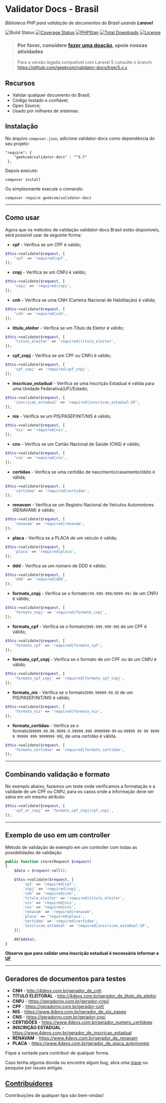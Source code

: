# Validator Docs - Brasil
_Biblioteca PHP para validação de documentos do Brasil usando **Laravel**_

![Build Status](https://github.com/geekcom/validator-docs/actions/workflows/proposing-changes.yml/badge.svg)
[![Coverage Status](https://coveralls.io/repos/github/geekcom/validator-docs/badge.svg)](https://coveralls.io/github/geekcom/validator-docs)
[![PHPStan](https://img.shields.io/badge/PHPStan-enabled-brightgreen.svg?style=flat)](https://github.com/phpstan/phpstan)
[![Total Downloads](https://poser.pugx.org/geekcom/validator-docs/downloads)](https://packagist.org/packages/geekcom/validator-docs)
[![License](https://poser.pugx.org/geekcom/validator-docs/license)](https://packagist.org/packages/geekcom/validator-docs)

> ### Por favor, considere **[fazer uma doação](https://nubank.com.br/pagar/518o5/zVBzxd00Sb)**, apoie nossas atividades

> Para a versão legada compatível com Laravel 5 consulte o branch https://github.com/geekcom/validator-docs/tree/5.x.x

## Recursos
- Validar qualquer documento do Brasil;
- Código testado e confiável;
- Open Source;
- Usado por milhares de sistemas.

## Instalação
No arquivo `composer.json`, adicione validator-docs como dependência do seu projeto:

```
"require": {
    "geekcom/validator-docs" : "^3.7"
 },
```

Depois execute:

```
composer install
```

Ou simplesmente execute o comando:

```
composer require geekcom/validator-docs
```

----------------------------------------------------------------------------------------------------------------------------

## Como usar
Agora que os métodos de validação validator-docs Brasil estão disponíveis, será possível usar da seguinte forma:

* **cpf** - Verifica se um CPF é valido;

```php
$this->validate($request, [
    'cpf' => 'required|cpf',
]);
```

* **cnpj** - Verifica se um CNPJ é valido;

```php
$this->validate($request, [
    'cnpj' => 'required|cnpj',
]);
```

* **cnh** - Verifica se uma CNH (Carteira Nacional de Habilitação) é válida;

```php
$this->validate($request, [
    'cnh' => 'required|cnh',
]);
```

* **titulo_eleitor** - Verifica se um Título de Eleitor é válido;

```php
$this->validate($request, [
    'titulo_eleitor' => 'required|titulo_eleitor',
]);
```

* **cpf_cnpj** - Verifica se um CPF ou CNPJ é válido;

```php
$this->validate($request, [
    'cpf_cnpj' => 'required|cpf_cnpj',
]);
```

* **inscricao_estadual** - Verifica se uma Inscrição Estadual é valida para uma Unidade Federativa(UF)/Estado;

```php
$this->validate($request, [
    'inscricao_estadual' => 'required|inscricao_estadual:UF',
]);
```

* **nis** - Verifica se um PIS/PASEP/NIT/NIS é válido;

```php
$this->validate($request, [
    'nis' => 'required|nis',
]);
```

* **cns** - Verifica se um Cartão Nacional de Saúde (CNS) é válido;

```php
$this->validate($request, [
    'cns' => 'required|cns',
]);
```

* **certidao** - Verifica se uma certidão de nascimento/casamento/óbito é válida;

```php
$this->validate($request, [
    'certidao' => 'required|certidao',
]);
```

* **renavam** - Verifica se um Registro Nacional de Veículos Automotores (RENAVAM) é válido;

```php
$this->validate($request, [
    'renavam' => 'required|renavam',
]);
```

* **placa** - Verifica se a PLACA de um veículo é válida;

```php
$this->validate($request, [
    'placa' => 'required|placa',
]);
```

* **ddd** - Verifica se um número de DDD é válido;

```php
$this->validate($request, [
    'ddd' => 'required|ddd',
]);
```

* **formato_cnpj** - Verifica se o formato`(99.999.999/9999-99)` de um CNPJ é válido;

```php
$this->validate($request, [
    'formato_cnpj' => 'required|formato_cnpj',
]);
```

* **formato_cpf** - Verifica se o formato(`999.999.999-99`) de um CPF é válido; 

```php
$this->validate($request, [
    'formato_cpf' => 'required|formato_cpf',
]);
```

* **formato_cpf_cnpj** - Verifica se o formato de um CPF ou de um CNPJ é válido;

```php
$this->validate($request, [
    'formato_cpf_cnpj' => 'required|formato_cpf_cnpj',
]);
```

* **formato_nis** - Verifica se o formato(`999.99999-99.9`) de um PIS/PASEP/NIT/NIS é válido;

```php
$this->validate($request, [
    'formato_nis' => 'required|formato_nis',
]);
```

* **formato_certidao** - Verifica se o formato(`99999.99.99.9999.9.99999.999.9999999-99` ou `99999 99 99 9999 9 99999 999 9999999 99`), de uma certidão é válida.

```php
$this->validate($request, [
    'formato_certidao' => 'required|formato_certidao',
]);
```
----------------------------------------------------------------------------------------------------------------------------

## Combinando validação e formato
No exemplo abaixo, fazemos um teste onde verificamos a formatação e a validade de um CPF ou CNPJ, para os casos onde a informação deve ser salva em um mesmo atributo:

```php
$this->validate($request, [
    'cpf_or_cnpj' => 'formato_cpf_cnpj|cpf_cnpj',
]);
```

----------------------------------------------------------------------------------------------------------------------------

## Exemplo de uso em um controller
Método de validação de exemplo em um controller com todas as possibilidades de validação

```php
public function store(Request $request)
{
    $data = $request->all();

    $this->validate($request, [
        'cpf' => 'required|cpf',
        'cnpj' => 'required|cnpj',
        'cnh' => 'required|cnh',
        'titulo_eleitor' => 'required|titulo_eleitor',
        'nis' => 'required|nis',
        'cns' => 'required|cns',
        'renavam' => 'required|renavam',
        'placa' => 'required|placa',
        'certidao' => 'required|certidao',
        'inscricao_estadual' => 'required|inscricao_estadual:SP',
    ]);

    dd($data);
}
```
**Observe que para validar uma inscrição estadual é necessário informar a [UF](https://pt.wikipedia.org/wiki/Unidades_federativas_do_Brasil)**

----------------------------------------------------------------------------------------------------------------------------

## Geradores de documentos para testes
* **CNH** - http://4devs.com.br/gerador_de_cnh
* **TÍTULO ELEITORAL** - http://4devs.com.br/gerador_de_titulo_de_eleitor
* **CNPJ** - https://geradornv.com.br/gerador-cnpj/
* **CPF** - https://geradornv.com.br/gerador-cpf/
* **NIS** - https://www.4devs.com.br/gerador_de_pis_pasep
* **CNS** - https://geradornv.com.br/gerador-cns/
* **CERTIDÕES** - https://www.4devs.com.br/gerador_numero_certidoes
* **INSCRIÇÃO ESTADUAL** - https://www.4devs.com.br/gerador_de_inscricao_estadual
* **RENAVAM** - https://www.4devs.com.br/gerador_de_renavam
* **PLACA** - https://www.4devs.com.br/gerador_de_placa_automoveis

Fique a vontade para contribuir de qualquer forma.

Caso tenha alguma dúvida ou encontre algum bug, abra uma [issue](https://github.com/geekcom/validator-docs/issues) ou pesquise por issues antigas.

## [Contribuidores](https://github.com/geekcom/validator-docs/graphs/contributors)
Contribuições de qualquer tipo são bem-vindas!
